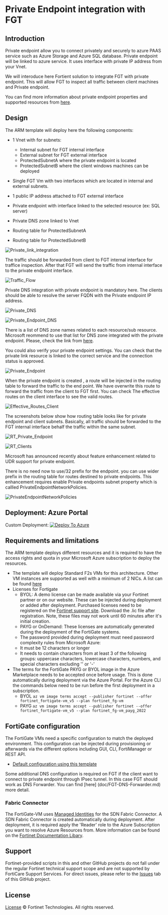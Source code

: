 # Private Endpoint integration with FGT

## Introduction

Private endpoint allow you to connect privately and securely to azure PAAS service such as Azure Storage and Azure SQL database.
Private endpoint will be linked to azure service. It uses interface with private IP address from your Vnet.

We will interoduce here Fortient solution to integrate FGT with private endpoint. 
This will allow FGT to inspect all traffic between client machines and Private endpoint.

You can find more information about private endpoint properties and supported resources from [here](https://docs.microsoft.com/en-us/azure/private-link/private-endpoint-overview).

## Design

The ARM template will deploy here the following components:

- 1 Vnet with for subnets:
  - Internal subnet for FGT internal interface 
  - External subnet for FGT external interface
  - ProtectedSubnetA where the private endpoint is located
  - ProtectedSubnetB where the client windows machines can be deployed 

- Single FGT Vm with two interfaces which are located in internal and external subnets.
- 1 public IP address attached to FGT external interface
- Private endpoint with interface linked to the selected resource (ex: SQL server)
- Private DNS zone linked to Vnet
- Routing table for ProtectedSubnetA
- Routing table for ProtectedSubnetB


![Private_link_integration](images/Azure_Private_link_Deployment_with_FGT.png)

The traffic should be forwarded from client to FGT internal interface for traffice inspection. 
After that FGT will send the traffic from internal interface to the private endpoint interface.

![Traffic_Flow](images/Azure_Private_link_Deployment_with_FGT_Traffic_Flow.png)

Private DNS integration with private endpoint is mandatory here. The clients should be able to resolve the server FQDN with the Private endpoint IP address.

![Private_DNS](images/Private_DNS_Zone.png)

![Private_Endpoint_DNS](images/Private_Endpoint_DNS_Record.png)

There is a list of DNS zone names related to each resource/sub resource. Microsoft reommend to use that list for DNS zone integrated with the private endpoint.
Please, check the link from [here](https://docs.microsoft.com/en-us/azure/private-link/private-endpoint-dns).

You could also verify your private endpoint settings. You can check that the private link resource is linked to the correct service and the connection status is approved.


![Private_Endpoint](images/Private_Endpoint.png)

When the private endpoint is created , a route will be injected in the routing table to forward the traffic to the end point. We have overwrite this route to forward the traffic from the client to FGT first. You can check The effective routes on the client interface to see the valid routes.

![Effective_Routes_Client](images/Effective_Routes_Client.png)

The screenshots below show how routing table looks like for private endpoint and client subnets. Basically, all traffic should be forwarded to the FGT internal interface behalf the traffic within the same subnet.

![RT_Private_Endpoint](images/RT_Private_Endpoint.png)


![RT_Clients](images/RT_Clients.png)

Microsoft has announced recently about feature enhancement related to UDR support for private endpoint.

There is no need now to use/32 prefix for the endpoint. 
you can use wider prefix in the routing table for routes destined to private endpoints. This enhancement requires enable Private endpoints subnet property which is callled PrivateEndpointNetworkPolicies.

![PrivateEndpointNetworkPolicies](images/PrivateEndpointNetworkPolicies.png)


## Deployment: Azure Portal


Custom Deployment:
[![Deploy To Azure](https://raw.githubusercontent.com/Azure/azure-quickstart-templates/master/1-CONTRIBUTION-GUIDE/images/deploytoazure.svg?sanitize=true)](https://portal.azure.com/#create/Microsoft.Template/uri/https%3A%2F%2Fraw.githubusercontent.com%2Fyarafe%2FPrivate-Link%2Fmain%2Fazuredeploy.json)


## Requirements and limitations

The ARM template deploys different resources and it is required to have the access rights and quota in your Microsoft Azure subscription to deploy the resources.

- The template will deploy Standard F2s VMs for this architecture. Other VM instances are supported as well with a minimum of 2 NICs. A list can be found [here](https://docs.fortinet.com/document/fortigate-public-cloud/7.0.0/azure-administration-guide/562841/instance-type-support)
- Licenses for Fortigate
  - BYOL: A demo license can be made available via your Fortinet partner or on our website. These can be injected during deployment or added after deployment. Purchased licenses need to be registered on the [Fortinet support site](http://support.fortinet.com). Download the .lic file after registration. Note, these files may not work until 60 minutes after it's initial creation.
  - PAYG or OnDemand: These licenses are automatically generated during the deployment of the FortiGate systems.
  - The password provided during deployment must need password complexity rules from Microsoft Azure:
  - It must be 12 characters or longer
  - It needs to contain characters from at least 3 of the following groups: uppercase characters, lowercase characters, numbers, and special characters excluding '\' or '-'
- The terms for the FortiGate PAYG or BYOL image in the Azure Marketplace needs to be accepted once before usage. This is done automatically during deployment via the Azure Portal. For the Azure CLI the commands below need to be run before the first deployment in a subscription.
  - BYOL
`az vm image terms accept --publisher fortinet --offer fortinet_fortigate-vm_v5 --plan fortinet_fg-vm`
  - PAYG
`az vm image terms accept --publisher fortinet --offer fortinet_fortigate-vm_v5 --plan fortinet_fg-vm_payg_2022`

## FortiGate configuration

The FortiGate VMs need a specific configuration to match the deployed environment. This configuration can be injected during provisioning or afterwards via the different options including GUI, CLI, FortiManager or REST API.

- [Default configuration using this template](doc/config-provisioning.md)

Some additional DNS configuration is required on FGT if the client want to connect to private endpoint through IPsec tunnel. In this case FGT should work as DNS Forwarder. You can find [here] (doc/FGT-DNS-Forwarder.md) more detail.

### Fabric Connector

The FortiGate-VM uses [Managed Identities](https://docs.microsoft.com/en-us/azure/active-directory/managed-identities-azure-resources/) for the SDN Fabric Connector. A SDN Fabric Connector is created automatically during deployment. After deployment, it is required apply the 'Reader' role to the Azure Subscription you want to resolve Azure Resources from. More information can be found on the [Fortinet Documentation Libary](https://docs.fortinet.com/vm/azure/fortigate/7.0/azure-administration-guide/7.0.0/236610/creating-a-fabric-connector-using-a-managed-identity).



## Support

Fortinet-provided scripts in this and other GitHub projects do not fall under the regular Fortinet technical support scope and are not supported by FortiCare Support Services.
For direct issues, please refer to the [Issues](https://github.com/40net-cloud/fortinet-azure-solutions/issues) tab of this GitHub project.

## License

[License](LICENSE) © Fortinet Technologies. All rights reserved.
